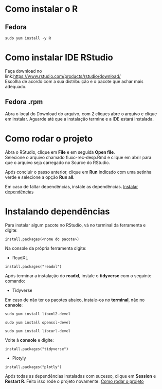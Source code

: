 # Como instalar o R   
## Fedora  
```  
sudo yum install -y R  
```  
  
# Como instalar IDE RStudio    
  
Faça download no link:https://www.rstudio.com/products/rstudio/download/  
Escolha de acordo com a sua distribuição e o pacote que achar mais adequado.  

## Fedora .rpm 

Abra o local do Download do arquivo, com 2 cliques abre o arquivo e clique em instalar. Aguarde até que a instalação termine e a IDE estará instalada.   
  
# Como rodar o projeto
Abra o RStudio, clique em **File** e em seguida **Open file**.  
Selecione o arquivo chamado fluxo-rec-desp.Rmd e clique em abrir para que o arquivo seja carregado no Source do RStudio.  
  
Após concluir o passo anterior, clique em **Run** indicado com uma setinha verde e selecione a opção **Run all**.  
  
Em caso de faltar dependências, instale as dependências. [Instalar dependências](https://github.com/LeonardoRk/fluxo-rec-desp/blob/configuracao_rstudio/docs/gcs.md#instalando-depend%C3%AAncias)  
  
    
# Instalando dependências    
Para instalar algum pacote no RStudio, vá no terminal da ferramenta e digite:  
```
install.packages(<nome do pacote>)
```  

Na console da própria ferramenta digite:  
- ReadXL
```  
install.packages("readxl")
```  
  
Após terminar a instalação do **readxl**, instale o **tidyverse** com o seguinte comando:  
  
- Tidyverse    
  
Em caso de não ter os pacotes abaixo, instale-os no **terminal**, não no **console**:
```
sudo yum install libxml2-devel  
```   

```
sudo yum install openssl-devel  
```    

```   
sudo yum install libcurl-devel
```    

Volte à **console** e digite:  

```
install.packages("tidyverse")
```    
    
- Plotyly  
```
install.packages("plotly")
```  
  
Após todas as dependências instaladas com sucesso, clique em **Session** e
**Restart R**. Feito isso rode o projeto novamente. [Como rodar o projeto](https://github.com/LeonardoRk/fluxo-rec-desp/blob/configuracao_rstudio/docs/gcs.md#como-rodar-o-projeto)
